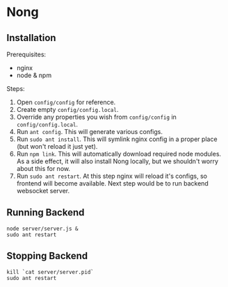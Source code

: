 Nong
====

Installation
------------

Prerequisites:
* nginx
* node & npm

Steps:

1. Open `config/config` for reference.
2. Create empty `config/config.local`.
3. Override any properties you wish from `config/config` in `config/config.local`.
4. Run `ant config`.
   This will generate various configs.
5. Run `sudo ant install`.
   This will symlink nginx config in a proper place (but won't reload it just yet).
6. Run `npm link`.
   This will automatically download required node modules.
   As a side effect, it will also install Nong locally, but we shouldn't worry about this for now.
7. Run `sudo ant restart`.
   At this step nginx will reload it's configs, so frontend will become available.
   Next step would be to run backend websocket server.
   
Running Backend
---------------

    node server/server.js &
    sudo ant restart

Stopping Backend
----------------

    kill `cat server/server.pid`
    sudo ant restart
